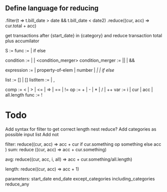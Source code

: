 ## Define language for reducing

.filter(t => t.bill_date > date && t.bill_date < date2)
.reduce((cur, acc) => cur.total + acc)

get transactions after {start_date} in {category} and reduce transaction total plus accumilator


S := <expression>
func := <expression> | <expression> if <condition> else <expression>

condition := <expression> | <expression> <comp> <expression> | <condition> <condition_merger> <condition>
condition_merger := || | &&

expression := <list> | property-of-elem | number | <var> | <expression> <op> <expression> | <somthing> if <condition> else <expression>

list := [] | [<listItem>]
listItem := <expression> | <expression>, <expression>

comp := < | > | <= | => | == | !=
op := + | - | * | / | ++
var := i | cur | acc | all.length
func := ! <condition>

# Todo
Add syntax for filter to get correct length
nest reduce? 
Add categories as possible input list
Add not

filter:
reduce((cur, acc) => 
    acc + cur if cur.something op something else acc
)
sum: 
reduce ((cur, acc) => acc + cur.something)

avg:
reduce((cur, acc, i, all) => acc + cur.something/all.length)

length: 
reduce((cur, acc) => acc + 1)




parameters: 
    start_date
    end_date
    except_categories
    including_categories
    reduce_any
    

